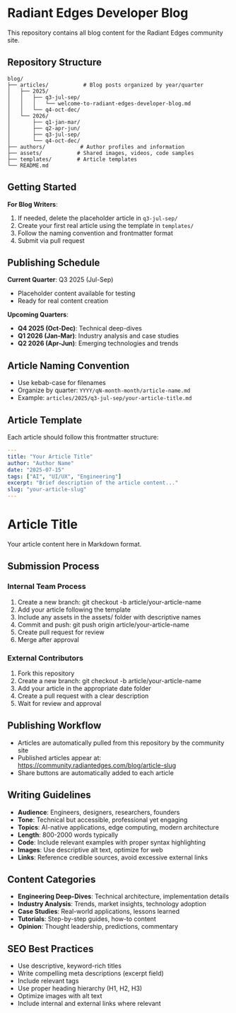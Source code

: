 # Radiant Edges Developer Blog

This repository contains all blog content for the Radiant Edges community site.

## Repository Structure

```
blog/
├── articles/           # Blog posts organized by year/quarter
│   ├── 2025/
│   │   ├── q3-jul-sep/
│   │   │   └── welcome-to-radiant-edges-developer-blog.md
│   │   └── q4-oct-dec/
│   └── 2026/
│       ├── q1-jan-mar/
│       ├── q2-apr-jun/
│       ├── q3-jul-sep/
│       └── q4-oct-dec/
├── authors/           # Author profiles and information
├── assets/           # Shared images, videos, code samples
├── templates/        # Article templates
└── README.md
```

## Getting Started

**For Blog Writers**: 
1. If needed, delete the placeholder article in `q3-jul-sep/`
2. Create your first real article using the template in `templates/`
3. Follow the naming convention and frontmatter format
4. Submit via pull request

## Publishing Schedule

**Current Quarter**: Q3 2025 (Jul-Sep)
- Placeholder content available for testing
- Ready for real content creation

**Upcoming Quarters**:
- **Q4 2025 (Oct-Dec)**: Technical deep-dives
- **Q1 2026 (Jan-Mar)**: Industry analysis and case studies
- **Q2 2026 (Apr-Jun)**: Emerging technologies and trends

## Article Naming Convention

- Use kebab-case for filenames
- Organize by quarter: `YYYY/qN-month-month/article-name.md`
- Example: `articles/2025/q3-jul-sep/your-article-title.md`

## Article Template

Each article should follow this frontmatter structure:

```yaml
---
title: "Your Article Title"
author: "Author Name"
date: "2025-07-15"
tags: ["AI", "UI/UX", "Engineering"]
excerpt: "Brief description of the article content..."
slug: "your-article-slug"
---
```

# Article Title

Your article content here in Markdown format.

## Submission Process

### Internal Team Process
1. Create a new branch: git checkout -b article/your-article-name
2. Add your article following the template
3. Include any assets in the assets/ folder with descriptive names
4. Commit and push: git push origin article/your-article-name
5. Create pull request for review
6. Merge after approval

### External Contributors
1. Fork this repository
2. Create a new branch: git checkout -b article/your-article-name
3. Add your article in the appropriate date folder
4. Create a pull request with a clear description
5. Wait for review and approval

## Publishing Workflow

- Articles are automatically pulled from this repository by the community site
- Published articles appear at: https://community.radiantedges.com/blog/article-slug
- Share buttons are automatically added to each article

## Writing Guidelines

- **Audience**: Engineers, designers, researchers, founders
- **Tone**: Technical but accessible, professional yet engaging
- **Topics**: AI-native applications, edge computing, modern architecture
- **Length**: 800-2000 words typically
- **Code**: Include relevant examples with proper syntax highlighting
- **Images**: Use descriptive alt text, optimize for web
- **Links**: Reference credible sources, avoid excessive external links

## Content Categories

- **Engineering Deep-Dives**: Technical architecture, implementation details
- **Industry Analysis**: Trends, market insights, technology adoption
- **Case Studies**: Real-world applications, lessons learned
- **Tutorials**: Step-by-step guides, how-to content
- **Opinion**: Thought leadership, predictions, commentary

## SEO Best Practices

- Use descriptive, keyword-rich titles
- Write compelling meta descriptions (excerpt field)
- Include relevant tags
- Use proper heading hierarchy (H1, H2, H3)
- Optimize images with alt text
- Include internal and external links where relevant
